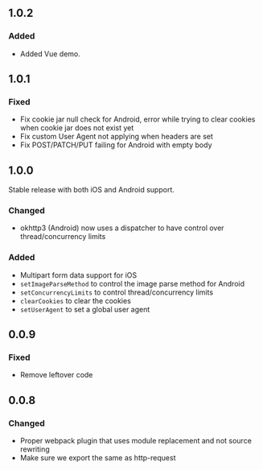 ## 1.0.2

### Added

- Added Vue demo.

## 1.0.1

### Fixed

- Fix cookie jar null check for Android, error while trying to clear cookies when cookie jar does not exist yet
- Fix custom User Agent not applying when headers are set
- Fix POST/PATCH/PUT failing for Android with empty body

## 1.0.0

Stable release with both iOS and Android support.

### Changed

- okhttp3 (Android) now uses a dispatcher to have control over thread/concurrency limits 

### Added
- Multipart form data support for iOS
- `setImageParseMethod` to control the image parse method for Android
- `setConcurrencyLimits` to control thread/concurrency limits
- `clearCookies` to clear the cookies
- `setUserAgent` to set a global user agent

## 0.0.9

### Fixed

- Remove leftover code

## 0.0.8

### Changed

- Proper webpack plugin that uses module replacement and not source rewriting
- Make sure we export the same as http-request
